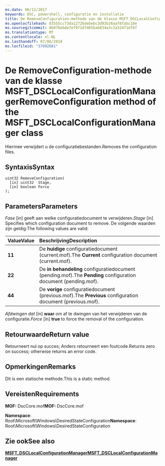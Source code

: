 ```yaml
---
ms.date: 06/12/2017
keywords: DSC, powershell, configuratie en installatie
title: De RemoveConfiguration-methode van de klasse MSFT_DSCLocalConfigurationManager
ms.openlocfilehash: 03555cc73da1272bdebebc3d93b26aaf8fabc18e
ms.sourcegitcommit: 8b076ebde7ef971d7465bab834a3c2a32471ef6f
ms.translationtype: MT
ms.contentlocale: nl-NL
ms.lasthandoff: 07/06/2018
ms.locfileid: "37892681"
---
```

# <a name="removeconfiguration-method-of-the-msftdsclocalconfigurationmanager-class"></a><span data-ttu-id="6bbf1-103">De RemoveConfiguration-methode van de klasse MSFT_DSCLocalConfigurationManager</span><span class="sxs-lookup"><span data-stu-id="6bbf1-103">RemoveConfiguration method of the MSFT_DSCLocalConfigurationManager class</span></span>

<span data-ttu-id="6bbf1-104">Hiermee verwijdert u de configuratiebestanden.</span><span class="sxs-lookup"><span data-stu-id="6bbf1-104">Removes the configuration files.</span></span>

## <a name="syntax"></a><span data-ttu-id="6bbf1-105">Syntaxis</span><span class="sxs-lookup"><span data-stu-id="6bbf1-105">Syntax</span></span>

```mof
uint32 RemoveConfiguration(
  [in] uint32  Stage,
  [in] boolean Force
);
```

## <a name="parameters"></a><span data-ttu-id="6bbf1-106">Parameters</span><span class="sxs-lookup"><span data-stu-id="6bbf1-106">Parameters</span></span>

<span data-ttu-id="6bbf1-107">*Fase* \[in\] geeft aan welke configuratiedocument te verwijderen.</span><span class="sxs-lookup"><span data-stu-id="6bbf1-107">*Stage* \[in\] Specifies which configuration document to remove.</span></span> <span data-ttu-id="6bbf1-108">De volgende waarden zijn geldig:</span><span class="sxs-lookup"><span data-stu-id="6bbf1-108">The following values are valid:</span></span>

|<span data-ttu-id="6bbf1-109">Value</span><span class="sxs-lookup"><span data-stu-id="6bbf1-109">Value</span></span> |<span data-ttu-id="6bbf1-110">Beschrijving</span><span class="sxs-lookup"><span data-stu-id="6bbf1-110">Description</span></span> |
|:--- |:---|
|<span data-ttu-id="6bbf1-111">**1**</span><span class="sxs-lookup"><span data-stu-id="6bbf1-111">**1**</span></span> | <span data-ttu-id="6bbf1-112">De **huidige** configuratiedocument (current.mof).</span><span class="sxs-lookup"><span data-stu-id="6bbf1-112">The **Current** configuration document (current.mof).</span></span> |
|<span data-ttu-id="6bbf1-113">**2**</span><span class="sxs-lookup"><span data-stu-id="6bbf1-113">**2**</span></span> | <span data-ttu-id="6bbf1-114">De **in behandeling** configuratiedocument (pending.mof).</span><span class="sxs-lookup"><span data-stu-id="6bbf1-114">The **Pending** configuration document (pending.mof).</span></span>  |
|<span data-ttu-id="6bbf1-115">**4**</span><span class="sxs-lookup"><span data-stu-id="6bbf1-115">**4**</span></span> | <span data-ttu-id="6bbf1-116">De **vorige** configuratiedocument (previous.mof).</span><span class="sxs-lookup"><span data-stu-id="6bbf1-116">The **Previous** configuration document (previous.mof).</span></span> |

<span data-ttu-id="6bbf1-117">*Afdwingen dat* \[in\] **waar** om af te dwingen van het verwijderen van de configuratie.</span><span class="sxs-lookup"><span data-stu-id="6bbf1-117">*Force* \[in\] **true** to force the removal of the configuration.</span></span>

## <a name="return-value"></a><span data-ttu-id="6bbf1-118">Retourwaarde</span><span class="sxs-lookup"><span data-stu-id="6bbf1-118">Return value</span></span>

<span data-ttu-id="6bbf1-119">Retourneert nul op succes; Anders retourneert een foutcode.</span><span class="sxs-lookup"><span data-stu-id="6bbf1-119">Returns zero on success; otherwise returns an error code.</span></span>

## <a name="remarks"></a><span data-ttu-id="6bbf1-120">Opmerkingen</span><span class="sxs-lookup"><span data-stu-id="6bbf1-120">Remarks</span></span>

<span data-ttu-id="6bbf1-121">Dit is een statische methode.</span><span class="sxs-lookup"><span data-stu-id="6bbf1-121">This is a static method.</span></span>

## <a name="requirements"></a><span data-ttu-id="6bbf1-122">Vereisten</span><span class="sxs-lookup"><span data-stu-id="6bbf1-122">Requirements</span></span>

<span data-ttu-id="6bbf1-123">**MOF:** DscCore.mof</span><span class="sxs-lookup"><span data-stu-id="6bbf1-123">**MOF:** DscCore.mof</span></span>

<span data-ttu-id="6bbf1-124">**Namespace**: Root\Microsoft\Windows\DesiredStateConfiguration</span><span class="sxs-lookup"><span data-stu-id="6bbf1-124">**Namespace**: Root\Microsoft\Windows\DesiredStateConfiguration</span></span>

## <a name="see-also"></a><span data-ttu-id="6bbf1-125">Zie ook</span><span class="sxs-lookup"><span data-stu-id="6bbf1-125">See also</span></span>

[<span data-ttu-id="6bbf1-126">**MSFT_DSCLocalConfigurationManager**</span><span class="sxs-lookup"><span data-stu-id="6bbf1-126">**MSFT_DSCLocalConfigurationManager**</span></span>](msft-dsclocalconfigurationmanager.md)